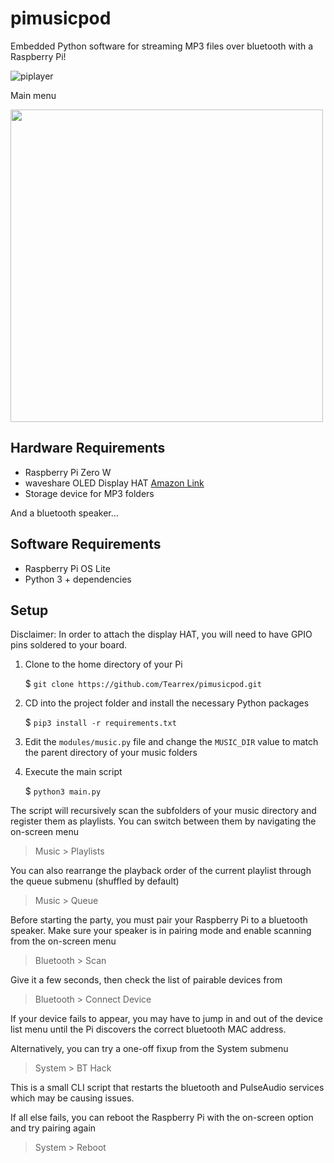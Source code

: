 # pimusicpod
Embedded Python software for streaming MP3 files over bluetooth with a Raspberry Pi!

![piplayer](https://github.com/Tearrex/pimusicpod/assets/26557969/22f6e4cd-2fc1-4a0f-a9c2-d510cf2aa454)

Main menu

<img src="https://github.com/Tearrex/pimusicpod/assets/26557969/be76cc8e-e618-45a4-9580-a32447fc4ad8" width="500" />


## Hardware Requirements
- Raspberry Pi Zero W
- waveshare OLED Display HAT [Amazon Link](https://www.amazon.com/1-3inch-OLED-Display-HAT-Communicating/dp/B07VCYTPRK/)
- Storage device for MP3 folders

And a bluetooth speaker...
## Software Requirements
- Raspberry Pi OS Lite
- Python 3 + dependencies
## Setup
Disclaimer: In order to attach the display HAT, you will need to have GPIO pins soldered to your board.

1. Clone to the home directory of your Pi

      $ ```git clone https://github.com/Tearrex/pimusicpod.git```

2. CD into the project folder and install the necessary Python packages

      $ ```pip3 install -r requirements.txt```

3. Edit the `modules/music.py` file and change the `MUSIC_DIR` value to match the parent directory of your music folders
4. Execute the main script

      $ ```python3 main.py```

The script will recursively scan the subfolders of your music directory and register them as playlists. You can switch between them by navigating the on-screen menu

> Music > Playlists

You can also rearrange the playback order of the current playlist through the queue submenu (shuffled by default)

> Music > Queue

Before starting the party, you must pair your Raspberry Pi to a bluetooth speaker. Make sure your speaker is in pairing mode and enable scanning from the on-screen menu

> Bluetooth > Scan

Give it a few seconds, then check the list of pairable devices from

> Bluetooth > Connect Device

If your device fails to appear, you may have to jump in and out of the device list menu until the Pi discovers the correct bluetooth MAC address.

Alternatively, you can try a one-off fixup from the System submenu

> System > BT Hack

This is a small CLI script that restarts the bluetooth and PulseAudio services which may be causing issues.

If all else fails, you can reboot the Raspberry Pi with the on-screen option and try pairing again

> System > Reboot
